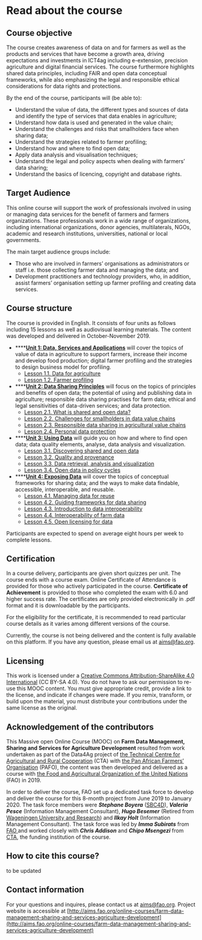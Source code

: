 # Read about the course

## Course objective

The course creates awareness of data on and for farmers as well as the products and services that have become a growth area, driving expectations and investments in ICT4ag including e-extension, precision agriculture and digital financial services. The course furthermore highlights shared data principles, including FAIR and open data conceptual frameworks, while also emphasizing the legal and responsible ethical considerations for data rights and protections.

By the end of the course, participants will \(be able to\):

* Understand the value of data, the different types and sources of data and identify the type of services that data enables in agriculture; 
* Understand how data is used and generated in the value chain; 
* Understand the challenges and risks that smallholders face when sharing data;
* Understand the strategies related to farmer profiling; 
* Understand how and where to find open data; 
* Apply data analysis and visualisation techniques; 
* Understand the legal and policy aspects when dealing with farmers’ data sharing; 
* Understand the basics of licencing, copyright and database rights.

## Target Audience

This online course  will support the work of professionals involved in using or managing data services for the benefit of farmers and farmers organizations. These professionals work in a wide range of organizations, including international organizations, donor agencies, multilaterals, NGOs, academic and research institutions, universities, national or local governments.

The main target audience groups include:

* Those who are involved in farmers’ organisations as administrators or staff i.e. those collecting farmer data and managing the data; and
* Development practitioners and technology providers, who, in addition,  assist farmers’ organisation setting up farmer profiling and creating data services.

## Course structure

The course is provided in English. It consists of four units as follows including 15 lessons as well as audiovisual learning materials. The content was developed and delivered in October-November 2019.

* \*\*\*\*[**Unit 1: Data, Services and Applications**](https://aims.gitbook.io/farm-data-mooc/unit-1-data-services-and-applications) will cover the topics of value of data in agriculture to support farmers, increase their income and develop food production; digital farmer profiling and the strategies to design business model for profiling. 
  * [Lesson 1.1. Data for agriculture](https://aims.gitbook.io/farm-data-mooc/unit-1-data-services-and-applications/lesson-1.1-data-for-agriculture)
  * [Lesson 1.2. Farmer profiling](https://aims.gitbook.io/farm-data-mooc/unit-1-data-services-and-applications/lesson-1.2-farmer-level-data-and-farmer-profiling) 
* \*\*\*\*[**Unit 2: Data Sharing Principles**](https://aims.gitbook.io/farm-data-mooc/untitled) will focus on the topics of principles and benefits of open data; the potential of using and publishing data in agriculture; responsible data sharing practises for farm data; ethical and legal sensitivities of data-driven services; and data protection.
  * [Lesson 2.1. What is shared and open data? ](https://aims.gitbook.io/farm-data-mooc/untitled/lesson-2.1-what-is-shared-and-open-data)
  * [Lesson 2.2. Challenges for smallholders in data value chains](https://aims.gitbook.io/farm-data-mooc/untitled/lesson-2.2-challenges-for-smallholders-in-data-value-chains)
  * [Lesson 2.3. Responsible data sharing in agricultural value chains](https://aims.gitbook.io/farm-data-mooc/untitled/untitled-2)
  * [Lesson 2.4. Personal data protection](https://aims.gitbook.io/farm-data-mooc/untitled/untitled-1)
* \*\*\*\*[**Unit 3: Using Data**](https://aims.gitbook.io/farm-data-mooc/unit-3-using-data) will guide you on how and where to find open data; data quality elements, analyse, data analysis and visualization.
  * [Lesson 3.1. Discovering shared and open data](https://aims.gitbook.io/farm-data-mooc/unit-3-using-data/lesson-3.1-discovering-open-data)
  * [Lesson 3.2. Quality and provenance](https://aims.gitbook.io/farm-data-mooc/unit-3-using-data/lesson-3.2-quality-and-provenance)
  * [Lesson 3.3. Data retrieval, analysis and visualization](https://aims.gitbook.io/farm-data-mooc/unit-3-using-data/lesson-3.3-data-analysis-and-visualization)
  * [Lesson 3.4. Open data in policy cycles](https://aims.gitbook.io/farm-data-mooc/unit-3-using-data/lesson-3.4-open-data-in-policy-cycles)
* \*\*\*\*[**Unit 4: Exposing Data**](https://aims.gitbook.io/farm-data-mooc/unit-4-exposing-data) will cover the topics of conceptual frameworks for sharing data; and the ways to make data findable, accessible, interoperable, and reusable.
  * [Lesson 4.1. Managing data for reuse](https://aims.gitbook.io/farm-data-mooc/unit-4-exposing-data/lesson-4.1-managing-data-for-reuse)
  * [Lesson 4.2. Guiding frameworks for data sharing](https://aims.gitbook.io/farm-data-mooc/unit-4-exposing-data/lesson-4.2-guiding-frameworks-for-data-sharing)
  * [Lesson 4.3. Introduction to data interoperability](https://aims.gitbook.io/farm-data-mooc/unit-4-exposing-data/lesson-4.3-introduction-to-data-interoperability)
  * [Lesson 4.4. Interoperability of farm data](https://aims.gitbook.io/farm-data-mooc/unit-4-exposing-data/untitled-2)
  * [Lesson 4.5. Open licensing for data](https://aims.gitbook.io/farm-data-mooc/unit-4-exposing-data/untitled-1)

Participants are expected to spend on average eight hours per week to complete lessons.

## Certification

In a course delivery, participants are given short quizzes per unit. The course ends with a course exam. Online Certificate of Attendance is provided for those who actively participated in the course. **Certificate of Achievement** is provided to those who completed the exam with 6.0 and higher success rate. The certificates are only provided electronically in .pdf format and it is downloadable by the participants.

For the eligibility for the certificate, it is recommended to read particular course details as it varies among different versions of the course. 

Currently, the course is not being delivered and the content is fully available on this platform. If you have any question, please email us at aims@fao.org. 

## Licensing

This work is licensed under a [Creative Commons Attribution-ShareAlike 4.0 International](https://creativecommons.org/licenses/by-sa/4.0/legalcode) \(CC BY-SA 4.0\). You do not have to ask our permission to re-use this MOOC content. You must give appropriate credit, provide a link to the license, and indicate if changes were made. If you remix, transform, or build upon the material, you must distribute your contributions under the same license as the original.

## Acknowledgement of the contributors

This Massive open Online Course \(MOOC\) on **Farm Data Management, Sharing and Services for Agriculture Development** resulted from work undertaken as part of the Data4Ag project of [the Technical Centre for Agricultural and Rural Cooperation](https://www.cta.int/en) \(CTA\) with [the Pan African Farmers’ Organisation](http://pafo-africa.org/) \(PAFO\), the content was then developed and delivered as a course with [the Food and Agricultural Organization of the United Nations](http://www.fao.org/home/en/) \(FAO\) in 2019.

In order to deliver the course, FAO set up a dedicated task force to develop and deliver the course for this 8-month project from June 2019 to January 2020. The task force members were _**Stephane Boyera**_ \([SBC4D](http://www.sbc4d.com)\), _**Valeria Pesce**_ \(Information Management Consultant\), _**Hugo Besemer**_ \(Retired from [Wageningen University and Research](https://www.wur.nl/)\) and _**Ilkay Holt**_ \(Information Management Consultant\). The task force was led by _**Imma Subirats**_ from [FAO ](http://www.fao.org/home/en/)and worked closely with _**Chris Addison**_ and _**Chipo Msengezi**_ from [CTA](https://www.cta.int/en), the funding institution of the course.

## How to cite this course? 

to be updated 

## Contact information

For your questions and inquires, please contact us at aims@fao.org. Project website is accessible at [http://aims.fao.org/online-courses/farm-data-management-sharing-and-services-agriculture-development](http://aims.fao.org/online-courses/farm-data-management-sharing-and-services-agriculture-development)

